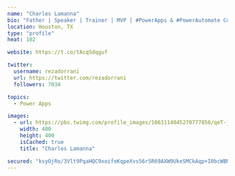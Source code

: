 ```yaml
---
name: "Charles Lamanna"
bio: "Father | Speaker | Trainer | MVP | #PowerApps & #PowerAutomate Community Super User | YouTuber Right-pointing triangle http://youtube.com/c/rezadorrani | Learn - Share - Clockwise rightwards and leftwards open circle arrows"
location: Houston, TX
type: "profile"
heat: 102

website: https://t.co/tAcqSdqguf

twitter:
  username: rezadorrani
  url: https://twitter.com/rezadorrani
  followers: 7034

topics:
  - Power Apps

images:
  - url: https://pbs.twimg.com/profile_images/1063114045270777856/qeT-jpWr_400x400.jpg
    width: 400
    height: 400
    isCached: true
    title: "Charles Lamanna"

secured: "ksyOjRo/3Vlt9PqaHQC9xoifeKqpeXvs56r5R69AXW9UkeSMCkAqp+I0bcWBMibEdAVH1XE+kpnq1rQNPOk+TGUgMWt2plk5030kP5sBqP43yOImrBoLdsLEu6lR0Fil9ywXAQnNIPHKqhY3dlbka/55bVtkxk+YHwBwAgyRtL+uikJgQ7SbOVhYrcIE1VRwc95Pb8PhpLQzFK6IB387TwaThWg0hurvSZ58sTdGjsN6BFrHYhfO0o6sR/47us3hvxs1UPAl7gq+GpJkfCe1+QfPia5OyxXDXNvWouXvDc1lxLJl43Rb8ABJbsb5MEpE/7C3Y+dkUVEg/fm1b69WIxenvnwLM7m11Djj7VICKapMBZjP6dBg7QxB7bwM0yYbPdlAr6vYAq2PZPiChleJAKxnkg0KzVMjtoG567FXMEc=;uGxD3o2R68inGFsKS5GClw=="
---
```


